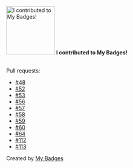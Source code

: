 <img src="https://my-badges.github.io/my-badges/my-badges-contributor.png" alt="I contributed to My Badges!" title="I contributed to My Badges!" width="128">
<strong>I contributed to My Badges!</strong>
<br><br>

Pull requests:

- <a href="https://github.com/my-badges/my-badges/pull/48">#48</a>
- <a href="https://github.com/my-badges/my-badges/pull/52">#52</a>
- <a href="https://github.com/my-badges/my-badges/pull/53">#53</a>
- <a href="https://github.com/my-badges/my-badges/pull/56">#56</a>
- <a href="https://github.com/my-badges/my-badges/pull/57">#57</a>
- <a href="https://github.com/my-badges/my-badges/pull/58">#58</a>
- <a href="https://github.com/my-badges/my-badges/pull/59">#59</a>
- <a href="https://github.com/my-badges/my-badges/pull/60">#60</a>
- <a href="https://github.com/my-badges/my-badges/pull/64">#64</a>
- <a href="https://github.com/my-badges/my-badges/pull/112">#112</a>
- <a href="https://github.com/my-badges/my-badges/pull/113">#113</a>


Created by <a href="https://github.com/my-badges/my-badges">My Badges</a>